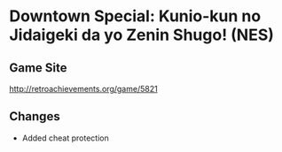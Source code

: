 # Downtown Special: Kunio-kun no Jidaigeki da yo Zenin Shugo! (NES)

## Game Site
http://retroachievements.org/game/5821

## Changes
* Added cheat protection
